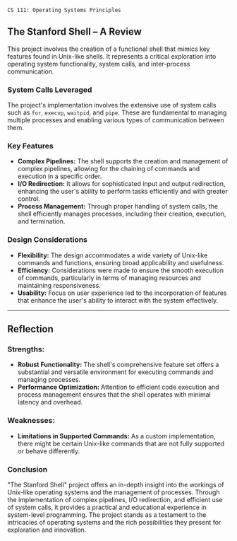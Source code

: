 `CS 111: Operating Systems Principles `
## The Stanford Shell – A Review 

This project involves the creation of a functional shell that mimics key features found in Unix-like shells. It represents a critical exploration into operating system functionality, system calls, and inter-process communication.

### System Calls Leveraged
The project's implementation involves the extensive use of system calls such as `for`, `execvp`, `waitpid`, and `pipe`. These are fundamental to managing multiple processes and enabling various types of communication between them.

### Key Features

* **Complex Pipelines:** The shell supports the creation and management of complex pipelines, allowing for the chaining of commands and execution in a specific order.
* **I/O Redirection:** It allows for sophisticated input and output redirection, enhancing the user's ability to perform tasks efficiently and with greater control.
* **Process Management:** Through proper handling of system calls, the shell efficiently manages processes, including their creation, execution, and termination.

### Design Considerations
* **Flexibility:** The design accommodates a wide variety of Unix-like commands and functions, ensuring broad applicability and usefulness.
* **Efficiency:** Considerations were made to ensure the smooth execution of commands, particularly in terms of managing resources and maintaining responsiveness.
* **Usability:** Focus on user experience led to the incorporation of features that enhance the user's ability to interact with the system effectively.

---

## Reflection

### Strengths:
- **Robust Functionality:** The shell's comprehensive feature set offers a substantial and versatile environment for executing commands and managing processes.
- **Performance Optimization:** Attention to efficient code execution and process management ensures that the shell operates with minimal latency and overhead.

### Weaknesses:
- **Limitations in Supported Commands:** As a custom implementation, there might be certain Unix-like commands that are not fully supported or behave differently.

### Conclusion
"The Stanford Shell" project offers an in-depth insight into the workings of Unix-like operating systems and the management of processes. Through the implementation of complex pipelines, I/O redirection, and efficient use of system calls, it provides a practical and educational experience in system-level programming. The project stands as a testament to the intricacies of operating systems and the rich possibilities they present for exploration and innovation.
